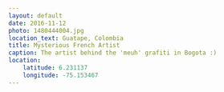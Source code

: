 ```yaml
---
layout: default
date: 2016-11-12
photo: 1480444004.jpg
location_text: Guatape, Colombia
title: Mysterious French Artist
caption: The artist behind the 'meuh' grafiti in Bogota :)
location:
    latitude: 6.231137
    longitude: -75.153467
---
```

